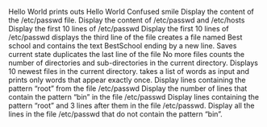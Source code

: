 Hello World prints outs Hello World
Confused smile
Display the content of the /etc/passwd file.
Display the content of /etc/passwd and /etc/hosts
Display the first 10 lines of /etc/passwd
Display the first 10 lines of /etc/passwd
displays the third line of the file
creates a file named Best school and contains the text BestSchool ending by a new line.
Saves current state
duplicates the last line of the file 
No more files
counts the number of directories and sub-directories in the current directory.
Displays 10 newest files in the current directory.
takes a list of words as input and prints only words that appear exactly once.
Display lines containing the pattern “root” from the file /etc/passwd
Display the number of lines that contain the pattern “bin” in the file /etc/passwd
Display lines containing the pattern “root” and 3 lines after them in the file /etc/passwd.
Display all the lines in the file /etc/passwd that do not contain the pattern “bin”.
